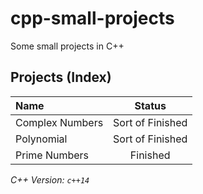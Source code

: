 # cpp-small-projects
Some small projects in C++

## Projects (Index)

Name|Status
:--|:-:
Complex Numbers|Sort of Finished
Polynomial|Sort of Finished
Prime Numbers|Finished

_C++ Version: `c++14`_
